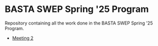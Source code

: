 # BASTA SWEP Spring '25 Program

Repository containing all the work done in the BASTA SWEP Spring '25 Program.

- [Meeting 2](https://github.com/sanjithdevineni/BASTA-SWEP-Spring-25-Program/tree/main/Meeting%202)


